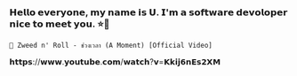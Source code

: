 ### 𝗛𝗲𝗹𝗹𝗼 𝗲𝘃𝗲𝗿𝘆𝗼𝗻𝗲, 𝗺𝘆 𝗻𝗮𝗺𝗲 𝗶𝘀 𝗨. 𝗜'𝗺 𝗮 𝘀𝗼𝗳𝘁𝘄𝗮𝗿𝗲 𝗱𝗲𝘃𝗼𝗹𝗼𝗽𝗲𝗿 𝗻𝗶𝗰𝗲 𝘁𝗼 𝗺𝗲𝗲𝘁 𝘆𝗼𝘂. ⭐🎉
    📌 Zweed n' Roll - ช่วงเวลา (A Moment) [Official Video]
𝗵𝘁𝘁𝗽𝘀://𝘄𝘄𝘄.𝘆𝗼𝘂𝘁𝘂𝗯𝗲.𝗰𝗼𝗺/𝘄𝗮𝘁𝗰𝗵?𝘃=𝗞𝗸𝗶𝗷𝟲𝗻𝗘𝘀𝟮𝗫𝗠
<!--
**uranus1038/uranus1038** is a ✨ _special_ ✨ repository because its `README.md` (this file) appears on your GitHub profile.

Here are some ideas to get you started:

- 🔭 I’m currently working on ...
- 🌱 I’m currently learning ...
- 👯 I’m looking to collaborate on ...
- 🤔 I’m looking for help with ...
- 💬 Ask me about ...
- 📫 How to reach me: ...
- 😄 Pronouns: ...
- ⚡ Fun fact: ...
-->

